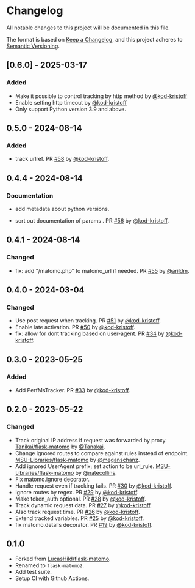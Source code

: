 # Changelog

All notable changes to this project will be documented in this file.

The format is based on [Keep a Changelog](https://keepachangelog.com/en/1.1.0/),
and this project adheres to [Semantic Versioning](https://semver.org/spec/v2.0.0.html).

## [0.6.0] - 2025-03-17

### Added

- Make it possible to control tracking by http method by [@kod-kristoff](https://github.com/kod-kristoff)
- Enable setting http timeout by [@kod-kristoff](https://github.com/kod-kristoff)
- Only support Python version 3.9 and above.

## 0.5.0 - 2024-08-14

### Added

* track urlref. PR [#58](https://github.com/spraakbanken/flask-matomo2/pull/58) by [@kod-kristoff](https://github.com/kod-kristoff).

## 0.4.4 - 2024-08-14

### Documentation

* add metadata about python versions.

* sort out documentation of params . PR [#56](https://github.com/spraakbanken/flask-matomo2/pull/56) by [@kod-kristoff](https://github.com/kod-kristoff).

## 0.4.1 - 2024-08-14

### Changed

* fix: add "/matomo.php" to matomo_url if needed. PR [#55](https://github.com/spraakbanken/flask-matomo2/pull/55) by [@arildm](https://github.com/arildm).
  
## 0.4.0 - 2024-03-04

### Changed

* Use post request when tracking. PR [#51](https://github.com/spraakbanken/flask-matomo2/pull/51) by [@kod-kristoff](https://github.com/kod-kristoff).
* Enable late activation. PR [#50](https://github.com/spraakbanken/flask-matomo2/pull/50) by [@kod-kristoff](https://github.com/kod-kristoff).
* fix: allow for dont tracking based on user-agent. PR [#34](https://github.com/spraakbanken/flask-matomo2/pull/34) by [@kod-kristoff](https://github.com/kod-kristoff).

## 0.3.0 - 2023-05-25

### Added

* Add PerfMsTracker. PR [#33](https://github.com/spraakbanken/flask-matomo2/pull/33) by [@kod-kristoff](https://github.com/kod-kristoff).

## 0.2.0 - 2023-05-22

### Changed

* Track original IP address if request was forwarded by proxy. [Tanikai/flask-matomo](https://github.com/Tanikai/flask-matomo) by [@Tanakai](https://github.com/Tanakai).
* Change ignored routes to compare against rules instead of endpoint. [MSU-Libraries/flask-matomo](https://github.com/MSU-Libraries/flask-matomo) by [@meganschanz](https://github.com/meganschanz).
* Add ignored UserAgent prefix; set action to be url_rule. [MSU-Libraries/flask-matomo](https://github.com/MSU-Libraries/flask-matomo) by [@natecollins](https://github.com/natecollins).
* Fix matomo.ignore decorator.
* Handle request even if tracking fails. PR [#30](https://github.com/spraakbanken/flask-matomo2/pull/30) by [@kod-kristoff](https://github.com/kod-kristoff).
* Ignore routes by regex. PR [#29](https://github.com/spraakbanken/flask-matomo2/pull/29) by [@kod-kristoff](https://github.com/kod-kristoff).
* Make token_auth optional. PR [#28](https://github.com/spraakbanken/flask-matomo2/pull/28) by [@kod-kristoff](https://github.com/kod-kristoff).
* Track dynamic request data. PR [#27](https://github.com/spraakbanken/flask-matomo2/pull/27) by [@kod-kristoff](https://github.com/kod-kristoff).
* Also track request time. PR [#26](https://github.com/spraakbanken/flask-matomo2/pull/26) by [@kod-kristoff](https://github.com/kod-kristoff).
* Extend tracked variables. PR [#25](https://github.com/spraakbanken/flask-matomo2/pull/25) by [@kod-kristoff](https://github.com/kod-kristoff).
* fix matomo.details decorator. PR [#19](https://github.com/spraakbanken/flask-matomo2/pull/19) by [@kod-kristoff](https://github.com/kod-kristoff).

## 0.1.0

* Forked from [LucasHild/flask-matomo](https://github.com/LucasHild/flask-matomo).
* Renamed to `flask-matomo2`.
* Add test suite.
* Setup CI with Github Actions.
